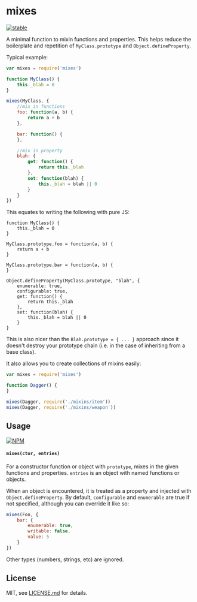 # mixes

[![stable](http://badges.github.io/stability-badges/dist/stable.svg)](http://github.com/badges/stability-badges)

A minimal function to mixin functions and properties. This helps reduce the boilerplate and repetition of `MyClass.prototype` and `Object.defineProperty`.

Typical example:

```js
var mixes = require('mixes')

function MyClass() {
	this._blah = 0
}

mixes(MyClass, {
	//mix in functions
	foo: function(a, b) { 
		return a + b
	},

	bar: function() {
	},

	//mix in property
	blah: {
		get: function() {
			return this._blah
		},
		set: function(blah) {
			this._blah = blah || 0
		}
	}
})
```

This equates to writing the following with pure JS:

```
function MyClass() {
	this._blah = 0
}

MyClass.prototype.foo = function(a, b) {
	return a + b
}

MyClass.prototype.bar = function(a, b) {
}

Object.defineProperty(MyClass.prototype, "blah", {
	enumerable: true,
	configurable: true,
	get: function() {
		return this._blah
	},
	set: function(blah) {
		this._blah = blah || 0
	}
}
```

This is also nicer than the `Blah.prototype = { ... }` approach since it doesn't destroy your prototype chain (i.e. in the case of inheriting from a base class).

It also allows you to create collections of mixins easily:

```js
var mixes = require('mixes')

function Dagger() {
}

mixes(Dagger, require('./mixins/item'))
mixes(Dagger, require('./mixins/weapon'))
```

## Usage

[![NPM](https://nodei.co/npm/mixes.png)](https://nodei.co/npm/mixes/)

#### `mixes(ctor, entries)`

For a constructor function or object with `prototype`, mixes in the given functions and properties. `entries` is an object with named functions or objects. 

When an object is encountered, it is treated as a property and injected with `Object.defineProperty`. By default, `configurable` and `enumerable` are true if not specified, although you can override it like so:

```js
mixes(Foo, {
	bar: {
		enumerable: true,
		writable: false,
		value: 5
	}
})
```

Other types (numbers, strings, etc) are ignored.

## License

MIT, see [LICENSE.md](http://github.com/mattdesl/mixes/blob/master/LICENSE.md) for details.
